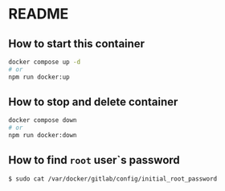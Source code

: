 # README
## How to start this container

```bash
docker compose up -d
# or
npm run docker:up
```

## How to stop and delete container

```bash
docker compose down
# or
npm run docker:down
```

## How to find `root` user`s password

```bash
$ sudo cat /var/docker/gitlab/config/initial_root_password
```
